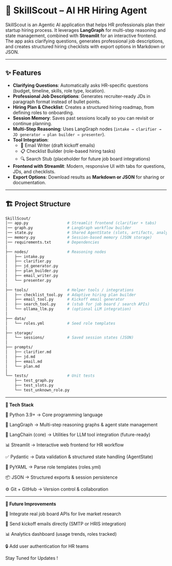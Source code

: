 # 🤖 SkillScout – AI HR Hiring Agent  

SkillScout is an Agentic AI application that helps HR professionals plan their startup hiring process. 
It leverages **LangGraph** for multi-step reasoning and state management, combined with **Streamlit** for an interactive frontend.   
The app asks clarifying questions, generates professional job descriptions, and creates structured hiring checklists with export options in Markdown or JSON.

---

## ✨ Features  

- **Clarifying Questions**: Automatically asks HR-specific questions (budget, timeline, skills, role type, location).  
- **Professional Job Descriptions**: Generates recruiter-ready JDs in paragraph format instead of bullet points.  
- **Hiring Plan & Checklist**: Creates a structured hiring roadmap, from defining roles to onboarding.  
- **Session Memory**: Saves past sessions locally so you can revisit or continue planning.  
- **Multi-Step Reasoning**: Uses LangGraph nodes (`intake → clarifier → JD generator → plan builder → presenter`).  
- **Tool Integration**:  
  - 📧 Email Writer (draft kickoff emails)  
  - 📋 Checklist Builder (role-based hiring tasks)  
  - 🔍 Search Stub (placeholder for future job board integrations)  
- **Frontend with Streamlit**: Modern, responsive UI with tabs for questions, JDs, and checklists.  
- **Export Options**: Download results as **Markdown or JSON** for sharing or documentation.  

---

## 🏗️ Project Structure  

```bash
SkillScout/
│── app.py                 # Streamlit frontend (clarifier + tabs)
│── graph.py               # LangGraph workflow builder
│── state.py               # Shared AgentState (slots, artifacts, analytics)
│── memory.py              # Session-based memory (JSON storage)
│── requirements.txt       # Dependencies
│
├── nodes/                 # Reasoning nodes
│   ├── intake.py
│   ├── clarifier.py
│   ├── jd_generator.py
│   ├── plan_builder.py
│   ├── email_writer.py
│   └── presenter.py
│
├── tools/                 # Helper tools / integrations
│   ├── checklist_tool.py  # Adaptive hiring plan builder
│   ├── email_tool.py      # Kickoff email generator
│   ├── search_tool.py     # (stub for job board / search APIs)
│   └── ollama_llm.py      # (optional LLM integration)
│
├── data/
│   └── roles.yml          # Seed role templates
│
├── storage/
│   └── sessions/          # Saved session states (JSON)
│
├── prompts/
│   ├── clarifier.md
│   ├── jd.md
│   ├── email.md
│   └── plan.md
│
└── tests/                 # Unit tests
    ├── test_graph.py
    ├── test_slots.py
    └── test_unknown_role.py

```

---

**🧠 Tech Stack**

🐍 Python 3.9+ → Core programming language

🔗 LangGraph → Multi-step reasoning graphs & agent state management

🦜 LangChain (core) → Utilities for LLM tool integration (future-ready)

📊 Streamlit → Interactive web frontend for HR workflow

✅ Pydantic → Data validation & structured state handling (AgentState)

📄 PyYAML → Parse role templates (roles.yml)

📦 JSON → Structured exports & session persistence

⚙️ Git + GitHub → Version control & collaboration

---

**🔮 Future Improvements**

🔗 Integrate real job board APIs for live market research

📧 Send kickoff emails directly (SMTP or HRIS integration)

📊 Analytics dashboard (usage trends, roles tracked)

🔒 Add user authentication for HR teams

Stay Tuned for Updates !

